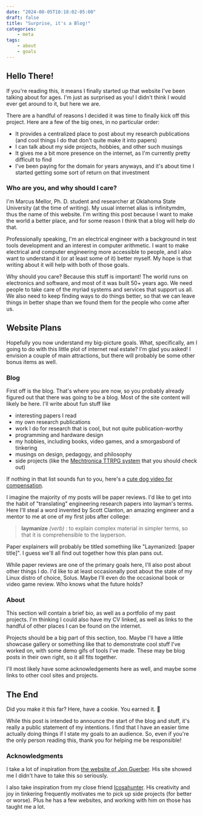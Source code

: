 ```yaml
---
date: "2024-08-05T10:18:02-05:00"
draft: false
title: "Surprise, it's a Blog!"
categories:
    - meta
tags:
    - about
    - goals
---
```


## Hello There!

If you're reading this, it means I finally started up that website I've been talking about for
ages. I'm just as surprised as you! I didn't think I would ever get around to it, but here we are.

There are a handful of reasons I decided it was time to finally kick off this project. Here are a
few of the big ones, in no particular order:
- It provides a centralized place to post about my research publications (and cool things I do that
don't quite make it into papers)
- I can talk about my side projects, hobbies, and other such musings
- It gives me a bit more presence on the internet, as I'm currently pretty difficult to find
- I've been paying for the domain for years anyways, and it's about time I started getting some
sort of return on that investment

### Who are you, and why should I care?

I'm Marcus Mellor, Ph. D. student and researcher at Oklahoma State University (at the time of
writing). My usual internet alias is infinitymdm, thus the name of this website. I'm writing this
post because I want to make the world a better place, and for some reason I think that a blog will
help do that.

Professionally speaking, I'm an electrical engineer with a background in test tools development and
an interest in computer arithmetic. I want to make electrical and computer engineering more
accessible to people, and I also want to understand it (or at least some of it) better myself. My
hope is that writing about it will help with both of those goals.

Why should you care? Because this stuff is important! The world runs on electronics and software, and
most of it was built 50+ years ago. We need people to take care of the myriad systems and services
that support us all. We also need to keep finding ways to do things better, so that we can leave
things in better shape than we found them for the people who come after us.

## Website Plans

Hopefully you now understand my big-picture goals. What, specifically, am I going to do with this
little plot of internet real estate? I'm glad you asked! I envision a couple of main attractions,
but there will probably be some other bonus items as well.

### Blog

First off is the blog. That's where you are now, so you probably already figured out that there was
going to be a blog. Most of the site content will likely be here. I'll write about fun stuff like

- interesting papers I read
- my own research publications
- work I do for research that is cool, but not quite publication-worthy
- programming and hardware design
- my hobbies, including books, video games, and a smorgasbord of tinkering
- musings on design, pedagogy, and philosophy
- side projects (like the [Mechtronica TTRPG system](https://mechtronica.net) that you should check
out)

If nothing in that list sounds fun to you, here's a [cute dog video for compensation](https://youtu.be/dQw4w9WgXcQ?si=oAByX3e6loZflgxi).

I imagine the majority of my posts will be paper reviews. I'd like to get into the habit of
"translating" engineering research papers into layman's terms. Here I'll steal a word invented by
Scott Clanton, an amazing engineer and a mentor to me at one of my first jobs after college:

> **laymanize** *(verb)* : to explain complex material in simpler terms, so that it is comprehensible to the layperson.

Paper explainers will probably be titled something like "Laymanized: [paper title]". I guess we'll
all find out together how this plan pans out.

While paper reviews are one of the primary goals here, I'll also post about other things I do. I'd
like to at least occasionally post about the state of my Linux distro of choice, Solus. Maybe I'll
even do the occasional book or video game review. Who knows what the future holds?

### About

This section will contain a brief bio, as well as a portfolio of my past projects. I'm thinking I
could also have my CV linked, as well as links to the handful of other places I can be found on the
internet.

Projects should be a big part of this section, too. Maybe I'll have a little showcase gallery or
something like that to demonstrate cool stuff I've worked on, with some demo gifs of tools I've
made. These may be blog posts in their own right, so it all fits together.

I'll most likely have some acknowledgements here as well, and maybe some links to other cool sites
and projects.

## The End

Did you make it this far? Here, have a cookie. You earned it. 🍪

While this post is intended to announce the start of the blog and stuff, it's really a public
statement of my intentions. I find that I have an easier time actually doing things if I state my
goals to an audience. So, even if you're the only person reading this, thank you for helping me be
responsible!

### Acknowledgments

I take a lot of inspiration from [the website of Jon Guerber](http://www.jonguerber.com/index.html).
His site showed me I didn't have to take this so seriously.

I also take inspiration from my close friend [Icosahunter](https://github.com/Icosahunter). His
creativity and joy in tinkering frequently motivates me to pick up side projects (for better or
worse). Plus he has a few websites, and working with him on those has taught me a lot.
